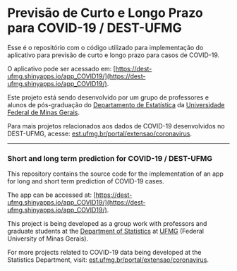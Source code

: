 # Previsão de Curto e Longo Prazo para COVID-19 / DEST-UFMG

Esse é o repositório com o código utilizado para implementação do aplicativo para previsão de curto e longo prazo para casos de COVID-19.

O aplicativo pode ser acessado em: [https://dest-ufmg.shinyapps.io/app_COVID19/](https://dest-ufmg.shinyapps.io/app_COVID19/).

Este projeto está sendo desenvolvido por um grupo de professores e alunos de pós-graduação do [Departamento de Estatística](http://www.est.ufmg.br) da [Universidade Federal de Minas Gerais](http://www.ufmg.br).

Para mais projetos relacionados aos dados de COVID-19 desenvolvidos no DEST-UFMG, acesse: [est.ufmg.br/portal/extensao/coronavirus](http://www.est.ufmg.br/portal/extensao/coronavirus).

---

### Short and long term prediction for COVID-19 / DEST-UFMG
This repository contains the source code for the implementation of an app for long and short term prediction of COVID-19 cases.

The app can be accessed at: [https://dest-ufmg.shinyapps.io/app_COVID19/](https://dest-ufmg.shinyapps.io/app_COVID19/).

This project is being developed as a group work with professors and graduate students at the [Department of Statistics](http://www.est.ufmg.br) at [UFMG](http://www.ufmg.br) (Federal University of Minas Gerais).

For more projects related to COVID-19 data being developed at the Statistics Department, visit: [est.ufmg.br/portal/extensao/coronavirus](http://www.est.ufmg.br/portal/extensao/coronavirus).
